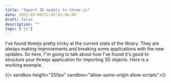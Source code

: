 ```yaml
---
title: "Import 3D models to three.js"
date: 2021-03-08T22:42:52-06:00
draft: false
description: ""
tags: ['js']
---
```


I've found threejs pretty tricky at the current state of the library. They are always making improvements and breaking some applications with the new updates. So here, I"m going to talk about how I've found it's good to structure your threejs application for importing 3D objects. Here is a working example.

{{< sandbox height="250px" sandbox="allow-same-origin allow-scripts">}}
<!DOCTYPE html>
<html>
	<head>
		<style>
			body { margin: 0; }
		</style>
	</head>
	<body>
		<script type="module">
			import * as THREE from 'https://unpkg.com/three@0.126.1/build/three.module.js';
            import { OrbitControls } from 'https://unpkg.com/three@0.126.1/examples/jsm/controls/OrbitControls.js';
            import { GLTFLoader } from 'https://unpkg.com/three/examples/jsm/loaders/GLTFLoader.js'

            let camera, scene, renderer, loader, model;

            const delay = 250

            init();
            animate()

            function init () {
                scene = new THREE.Scene();
                camera = new THREE.PerspectiveCamera( 75, window.innerWidth / window.innerHeight, 0.1, 1000 );
                renderer = new THREE.WebGLRenderer({ antialias: true})
                loader = new GLTFLoader();

                renderer.setSize( window.innerWidth, window.innerHeight );
                renderer.setClearColor("#121212")
                document.body.appendChild( renderer.domElement );

                camera.position.z = 3;

                const controls = new OrbitControls(camera, renderer.domElement);

                // ambient light
                const ambientLight = new THREE.AmbientLight ( 0xffffff, 0.2)
                scene.add( ambientLight )

                // point light
                const pointLight = new THREE.PointLight( 0xffffff, 1 );
                pointLight.position.set( 30, 50, 25 );
                scene.add( pointLight );

                window.addEventListener( 'resize', () => {
                    throttle(onWindowResize(), delay)
                } );

                loader.load( '/models/skull_downloadable/scene.gltf', function ( gltf ) {
                    model = gltf.scene
                    scene.add( model );

                }, undefined, function ( error ) {
                    console.error( error );
                } );
            }

            function throttle(callback, limit) {
                console.log('hola')
                let wait = false
                return function () {
                    if (!wait) {
                    callback.apply(null, arguments)
                    wait = true
                    setTimeout(function () {
                        wait = false
                    }, limit)
                    }
                }
            }

            function onWindowResize() {
                camera.aspect = window.innerWidth / window.innerHeight;
                camera.updateProjectionMatrix();
                renderer.setSize( window.innerWidth, window.innerHeight );
            }

            function animate() {
                requestAnimationFrame( animate );
                if (model) {
                    model.rotation.y -= 0.01
                }     
                renderer.render( scene, camera );
            }
		</script>
	</body>
</html>
{{</ sandbox >}}

The current version of threejs doesn't require any special tags in the HTML, only the `<script type="module">` tag where we are going to develop the logic of the program.

When using `type="module"` we can use the features of es5 such as `import` so we are going to use them. We have to import `threejs` and `GLTFLoader`. And any other component you use, such as `OrbitControls`. I'm going to define some variables gloablly as I'm assigning them afterwards in the `init()` function. You can extend on the configuration in this function [in the documentation](https://threejs.org/docs/index.html#manual/en/introduction/Creating-a-scene)

{{< highlight js >}}
import * as THREE from 'https://unpkg.com/three@0.126.1/build/three.module.js';
import { GLTFLoader } from 'https://unpkg.com/three/examples/jsm/loaders/GLTFLoader.js'

let camera, scene, renderer, loader, model;

init();
animate()

function init () {
    scene = new THREE.Scene();
    camera = new THREE.PerspectiveCamera( 75, window.innerWidth / window.innerHeight, 0.1, 1000 );
    renderer = new THREE.WebGLRenderer({ antialias: true})
    loader = new GLTFLoader();

    // renderer
    renderer.setSize( window.innerWidth, window.innerHeight );
    renderer.setClearColor("#121212") // set the background color
    document.body.appendChild( renderer.domElement );

    camera.position.z = 3;
}

function animate() {
    requestAnimationFrame( animate );
    renderer.render( scene, camera );
}
{{</ highlight >}}

For adjusting the size when changing resizing the window we have to add an event listener and to change both the aspect ratio and the size of the renderer.

{{< highlight js >}}

function init () {
    // ...
    window.addEventListener('resize', onWindowResize);
}

function onWindowResize() {
    camera.aspect = window.innerWidth / window.innerHeight;
    camera.updateProjectionMatrix();
    renderer.setSize( window.innerWidth, window.innerHeight );
}
{{</ highlight >}}

Now we have to load the object and define the lighting for the scene.

{{< highlight js >}}
function init () {
    // ...

    // ambient light
    const ambientLight = new THREE.AmbientLight ( 0xffffff, 0.2)
    scene.add( ambientLight )

    // point light
    const pointLight = new THREE.PointLight( 0xffffff, 1 );
    pointLight.position.set( 30, 50, 25 );
    scene.add( pointLight );

    loader.load( '/path/to/object.gltf', function ( gltf ) {
        model = gltf.scene // assign the model to the global variable
        scene.add( model );

    }, undefined, function ( error ) {
        console.error( error );
    } );
}
{{</ highlight >}}

To add a simple animation rotation to the model we have to add or substract to the rotation of the object in every animation frame, for example. However, there are much more ways of animating and with different purposes.  

{{< highlight js >}}
function animate() {
    requestAnimationFrame( animate );
    if (model) {
        model.rotation.y -= 0.01
    }     
    renderer.render( scene, camera );
}
{{</ highlight >}}


You can check to the complete implementation in [this Github gist](https://gist.github.com/DatsGabs/0a5dd2d1a2d8c63b6d8390a84b3434f9). 
